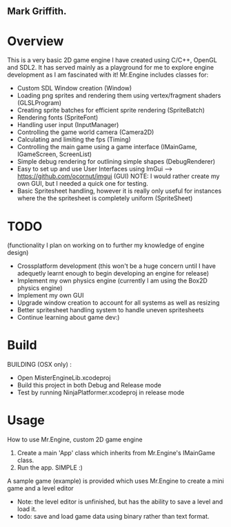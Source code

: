 ## Mark Griffith.

# Overview
This is a very basic 2D game engine I have created using C/C++, OpenGL and SDL2.
It has served mainly as a playground for me to explore engine development as I am fascinated with it!
Mr.Engine includes classes for:
  - Custom SDL Window creation (Window)
  - Loading png sprites and rendering them using vertex/fragment shaders (GLSLProgram)
  - Creating sprite batches for efficient sprite rendering (SpriteBatch)
  - Rendering fonts (SpriteFont)
  - Handling user input (InputManager)
  - Controlling the game world camera (Camera2D)
  - Calculating and limiting the fps (Timing)
  - Controlling the main game using a game interface (IMainGame, IGameScreen, ScreenList)
  - Simple debug rendering for outlining simple shapes (DebugRenderer)
  - Easy to set up and use User Interfaces using ImGui --> https://github.com/ocornut/imgui (GUI)
    NOTE: I would rather create my own GUI, but I needed a quick one for testing.
  - Basic Spritesheet handling, however it is really only useful for instances where the
    the spritesheet is completely uniform (SpriteSheet)

# TODO
(functionality I plan on working on to further my knowledge of engine design)
  - Crossplatform development (this won't be a huge concern until I have adequetly learnt enough
    to begin developing an engine for release)
  - Implement my own physics engine (currently I am using the Box2D physics engine)
  - Implement my own GUI
  - Upgrade window creation to account for all systems as well as resizing
  - Better spritesheet handling system to handle uneven spritesheets
  - Continue learning about game dev:)

# Build
BUILDING (OSX only) :
  - Open MisterEngineLib.xcodeproj
  - Build this project in both Debug and Release mode
  - Test by running NinjaPlatformer.xcodeproj in release mode
  
# Usage  
 How to use Mr.Engine, custom 2D game engine
 1. Create a main 'App' class which inherits from
    Mr.Engine's IMainGame class.
 2. Run the app. SIMPLE :)
 
 A sample game (example) is provided which uses Mr.Engine to create a mini game and a level editor
  - Note: the level editor is unfinished, but has the ability to save a level and load it. 
  - todo: save and load game data using binary rather than text format.


